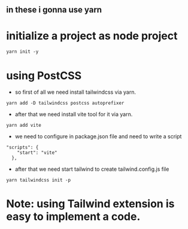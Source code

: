 ## in these i gonna use yarn
# initialize a project as node project 
```
yarn init -y
```

# using PostCSS

- so first of all we need install tailwindcss via yarn.

```
yarn add -D tailwindcss postcss autoprefixer
```

- after that we need install vite tool for it via yarn.

```
yarn add vite
```

- we need to configure in package.json file and need to write a script

```
"scripts": {
    "start": "vite"
  },
```

- after that we need start tailwind to create tailwind.config.js file
```
yarn tailwindcss init -p

``` 

# Note: using Tailwind extension is easy to implement a code.
